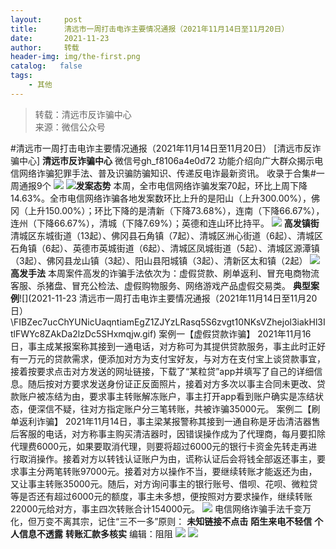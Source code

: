 ```yaml
---
layout:     post
title:      清远市一周打击电诈主要情况通报（2021年11月14日至11月20日）
date:       2021-11-23
author:     转载
header-img: img/the-first.png
catalog:   false
tags:
    - 其他
---
```


<blockquote><p>转载：清远市反诈骗中心<br>
来源：微信公众号</p></blockquote>

#清远市一周打击电诈主要情况通报（2021年11月14日至11月20日）
[清远市反诈骗中心]
**清远市反诈骗中心**
微信号gh_f8106a4e0d72
功能介绍向广大群众揭示电信网络诈骗犯罪手法、普及识骗防骗知识、传递反电诈最新资讯。
收录于合集#一周通报9个
![]({{site.baseurl}}/postimg/3CxTSiafadcic5zyXUfbXLUClzlpaoknCpV4bErPg2kuuS97hoJJbNCtFOVZ9X0j5W26HDaregC5kibiaLGl8CPr9A.gif)
![]({{site.baseurl}}/postimg/FIBZec7ucChYUNicUaqntiamEgZ1ZJYzLRasq5S6zvgt10NKsVZhejol3iakHl3ItlFWYc8ZAkDa2lzDc5SHxmqjw.gif)**发案态势**
本周，全市电信网络诈骗发案70起，环比上周下降14.63%。全市电信网络诈骗各地发案数环比上升的是阳山（上升300.00%），佛冈（上升150.00%）；环比下降的是清新（下降73.68%），连南（下降66.67%），连州（下降66.67%），清城（下降7.69%）；英德和连山环比持平。
![]({{site.baseurl}}/postimg/FIBZec7ucChYUNicUaqntiamEgZ1ZJYzLRasq5S6zvgt10NKsVZhejol3iakHl3ItlFWYc8ZAkDa2lzDc5SHxmqjw.gif)
**高发镇街**
清城区东城街道（13起）、佛冈县石角镇（7起）、清城区洲心街道（6起）、清城区石角镇（6起）、英德市英城街道（6起）、清城区凤城街道（5起）、清城区源潭镇（3起）、佛冈县龙山镇（3起）、阳山县阳城镇（3起）、清新区太和镇（2起）
![]({{site.baseurl}}/postimg/FIBZec7ucChYUNicUaqntiamEgZ1ZJYzLRasq5S6zvgt10NKsVZhejol3iakHl3ItlFWYc8ZAkDa2lzDc5SHxmqjw.gif)
**高发手法**
本周案件高发的诈骗手法依次为：虚假贷款、刷单返利、冒充电商物流客服、杀猪盘、冒充公检法、虚假购物服务、网络游戏产品虚假交易类。
**典型案例**![](2021-11-23
清远市一周打击电诈主要情况通报（2021年11月14日至11月20日）\\FIBZec7ucChYUNicUaqntiamEgZ1ZJYzLRasq5S6zvgt10NKsVZhejol3iakHl3ItlFWYc8ZAkDa2lzDc5SHxmqjw.gif)
案例一【虚假贷款诈骗】
2021年11月16日，事主成某报案称其接到一通电话，对方称可为其提供贷款服务，事主此时正好有一万元的贷款需求，便添加对方为支付宝好友，与对方在支付宝上谈贷款事宜，接着按要求点击对方发送的网址链接，下载了“某粒贷”app并填写了自己的详细信息。随后按对方要求发送身份证正反面照片，接着对方多次以事主合同未更改、贷款账户被冻结为由，要求事主转账解冻账户，事主打开app看到账户确实是冻结状态，便深信不疑，往对方指定账户分三笔转账，共被诈骗35000元。
案例二【刷单返利诈骗】
2021年11月14日，事主梁某报警称其接到一通自称是牙齿清洁器售后客服的电话，对方称事主购买清洁器时，因错误操作成为了代理商，每月要扣除代理费6000元，如果要取消代理，则要将超过6000元的银行卡资金先转走再进行取消操作。接着对方以转钱认证账户为由，谎称认证后会将钱全部返还事主，要求事主分两笔转账97000元。接着对方以操作不当，要继续转账才能返还为由，又让事主转账35000元。随后，对方询问事主的银行账号、借呗、花呗、微粒贷等是否还有超过6000元的额度，事主未多想，便按照对方要求操作，继续转账22000元给对方，事主四次转账合计154000元。
![]({{site.baseurl}}/postimg/3CxTSiafadcicSrq1TuCGjeg2XR8pkWTQy35zoTPIMPXzr1WuAj8qB3ZcbcVDsHhONZTzWhicTwzmQkTa4MDFcIyg.png)
电信网络诈骗手法千变万化，但万变不离其宗，记住“三不一多”原则：
**未知链接不点击**
**陌生来电不轻信**
**个人信息不透露**
**转账汇款多核实**
编辑：阻阻
![]({{site.baseurl}}/postimg/SUycX2yckdJ5YVVCpDYl0c5CbMTO3KgBTesbSxe5zKHlm2GQsTWAFTgswCXscN6Y9vuJHFcE77orSK7ClzYOdg.jpeg)
![]({{site.baseurl}}/postimg/3CxTSiafadcic5zyXUfbXLUClzlpaoknCpErldQhhamfG7KH1qHGrr3icT9iaAoE1B4noSO7EewO2k8fys5pMuaoog.gif)
